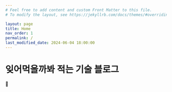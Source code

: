 ```yaml
---
# Feel free to add content and custom Front Matter to this file.
# To modify the layout, see https://jekyllrb.com/docs/themes/#overriding-theme-defaults

layout: page
title: Home
nav_order: 1
permalink: /
last_modified_date: 2024-06-04 18:00:00
---
```


# 잊어먹을까봐 적는 기술 블로그
🧐